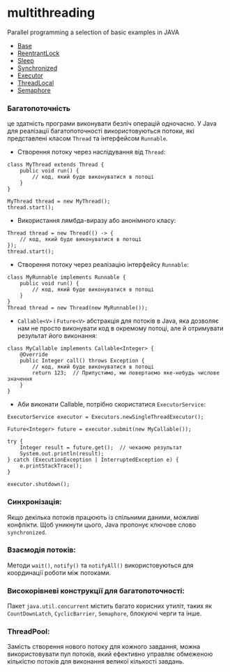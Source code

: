 # multithreading
Parallel programming a selection of basic examples in JAVA

- [Base](https://github.com/yourhostel/multithreading/tree/main/0base/src.main/java)
- [ReentrantLock](https://github.com/yourhostel/multithreading/tree/main/1ReentrantLock/src.main/java)
- [Sleep](https://github.com/yourhostel/multithreading/tree/main/2sleep/src.main/java)
- [Synchronized](https://github.com/yourhostel/multithreading/tree/main/3Synchronized/src.main/java)
- [Executor](https://github.com/yourhostel/multithreading/tree/main/4ExecutorService/src.main/java)
- [ThreadLocal](https://github.com/yourhostel/multithreading/tree/main/5ThreadLocal/src.main/java)
- [Semaphore](https://github.com/yourhostel/multithreading/tree/main/6Semaphore/src.main/java)

### Багатопоточність 
 це здатність програми виконувати безліч операцій одночасно. У Java для реалізації багатопоточності використовуються потоки, які представлені класом `Thread` та інтерфейсом `Runnable`.
- Створення потоку через наслідування від `Thread`:
```
class MyThread extends Thread {
    public void run() {
        // код, який буде виконуватися в потоці
    }
}

MyThread thread = new MyThread();
thread.start();
```
- Використання лямбда-виразу або анонімного класу:
```
Thread thread = new Thread(() -> {
    // код, який буде виконуватися в потоці
});
thread.start();

```
- Створення потоку через реалізацію інтерфейсу `Runnable`:
```
class MyRunnable implements Runnable {
    public void run() {
        // код, який буде виконуватися в потоці
    }
}
Thread thread = new Thread(new MyRunnable());
```
- `Callable<V>` і `Future<V>` абстракція для потоків в Java, яка дозволяє нам не просто виконувати код в окремому потоці, але й отримувати результат його виконання:
```
class MyCallable implements Callable<Integer> {
    @Override
    public Integer call() throws Exception {
        // код, який буде виконуватися в потоці
        return 123;  // Припустимо, ми повертаємо яке-небудь числове значення
    }
}
```
- Аби виконати Callable, потрібно скористатися `ExecutorService`:
```
ExecutorService executor = Executors.newSingleThreadExecutor();

Future<Integer> future = executor.submit(new MyCallable());

try {
    Integer result = future.get();  // чекаємо результат
    System.out.println(result);
} catch (ExecutionException | InterruptedException e) {
    e.printStackTrace();
}

executor.shutdown();
```

### Синхронізація: 
Якщо декілька потоків працюють із спільними даними, можливі конфлікти. Щоб уникнути цього, Java пропонує ключове слово `synchronized`.

### Взаємодія потоків: 
Методи `wait()`, `notify()` та `notifyAll()` використовуються для координації роботи між потоками.

### Високорівневі конструкції для багатопоточності: 
Пакет `java.util.concurrent` містить багато корисних утиліт, таких як `CountDownLatch`, `CyclicBarrier`, `Semaphore`, блокуючі черги та інше.

### ThreadPool: 
Замість створення нового потоку для кожного завдання, можна використовувати пул потоків, який ефективно управляє обмеженою кількістю потоків для виконання великої кількості завдань.